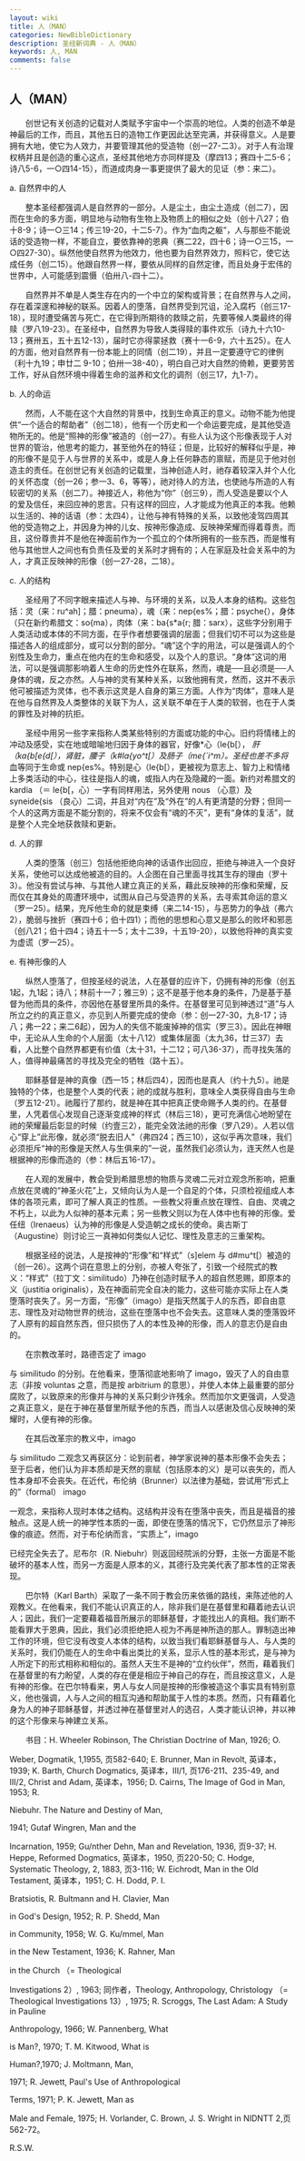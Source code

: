 ```yaml
---
layout: wiki
title: 人（MAN）
categories: NewBibleDictionary
description: 圣经新词典 - 人（MAN）
keywords: 人, MAN
comments: false
---
```


## 人（MAN）

　　创世记有关创造的记载对人类赋予宇宙中一个崇高的地位。人类的创造不单是神最后的工作，而且，其他五日的造物工作更因此达至完满，并获得意义。人是要拥有大地，使它为人效力，并要管理其他的受造物（创一27-二3）。对于人有治理权柄并且是创造的重心这点，圣经其他地方亦同样提及（摩四13；赛四十二5-6；诗八5-6，一○四14-15），而道成肉身一事更提供了最大的见证（参：来二）。

a. 自然界中的人

　　整本圣经都强调人是自然界的一部分。人是尘土，由尘土造成（创二7），因而在生命的多方面，明显地与动物有生物上及物质上的相似之处（创十八27；伯十8-9；诗一○三14；传三19-20，十二5-7）。作为“血肉之躯”，人与那些不能说话的受造物一样，不能自立，要依靠神的恩典（赛二22，四十6；诗一○三15，一○四27-30）。纵然他使自然界为他效力，他也要为自然界效力，照料它，使它达成任务（创二15）。他跟自然界一样，要依从同样的自然定律，而且处身于宏伟的世界中，人可能感到震慑（伯卅八-四十二）。

　　自然界并不单是人类生存在内的一个中立的架构或背景；在自然界与人之间，存在着深邃和神秘的联系。因着人的堕落，自然界受到咒诅，沦入腐朽（创三17-18），现时遭受痛苦与死亡，在它得到所期待的救赎之前，先要等候人类最终的得赎（罗八19-23）。在圣经中，自然界为导致人类得赎的事件欢乐（诗九十六10-13；赛卅五，五十五12-13），届时它亦得蒙拯救（赛十一6-9，六十五25）。在人的方面，他对自然界有一份本能上的同情（创二19），并且一定要遵守它的律例（利十九19；申廿二 9-10；伯卅一38-40），明白自己对大自然的倚赖，更要劳苦工作，好从自然环境中得着生命的滋养和文化的调剂（创三17，九1-7）。

b. 人的命运

　　然而，人不能在这个大自然的背景中，找到生命真正的意义。动物不能为他提供“一个适合的帮助者”（创二18），他有一个历史和一个命运要完成，是其他受造物所无的。他是“照神的形像”被造的（创一27）。有些人认为这个形像表现于人对世界的管治，他思考的能力，甚至他外在的特征；但是，比较好的解释似乎是，神的形像不是见于人与世界的关系中，或是人身上任何静态的禀赋，而是见于他对创造主的责任。在创世记有关创造的记载里，当神创造人时，祂存着较深入并个人化的关怀态度（创一26；参一3、6，等等），祂对待人的方法，也使祂与所造的人有较密切的关系（创二7）。神接近人，称他为“你”（创三9），而人受造是要以个人的爱及信任，来回应神的恩言。只有这样的回应，人才能成为他真正的本我。他赖以生活的、神的话语（参：太四4），让他与神有特殊的关系，以致他凌驾四周其他的受造物之上，并因身为神的儿女、按神形像造成、反映神荣耀而得着尊贵。而且，这份尊贵并不是他在神面前作为一个孤立的个体所拥有的一些东西，而是惟有他与其他世人之间也有负责任及爱的关系时才拥有的；人在家庭及社会关系中的为人，才真正反映神的形像（创一27-28，二18）。

c. 人的结构

　　圣经用了不同字眼来描述人与神、与环境的关系，以及人本身的结构。这些包括：灵（来：ru^ah]；腊：pneuma），魂（来：nep{es%；腊：psyche{），身体（只在新约希腊文：so{ma），肉体（来：ba{s*a{r; 腊：sarx），这些字分别用于人类活动或本体的不同方面，在乎作者想要强调的层面；但我们切不可以为这些是描述各人的组成部分，或可以分割的部分。“魂”这个字的用法，可以是强调人的个别性及生命力，重点在他内在的生命和感受，以及个人的意识。“身体”这词的用法，可以是强调那影响着人生命的历史性外在联系，然而，魂是──且必须是──人身体的魂，反之亦然。人与神的灵有某种关系，以致他拥有灵，然而，这并不表示他可被描述为灵体，也不表示这灵是人自身的第三方面。人作为“肉体”，意味人是在他与自然界及人类整体的关联下为人，这关联不单在于人类的软弱，也在于人类的罪性及对神的抗拒。

　　圣经中用另一些字来指称人类某些特别的方面或功能的中心。旧约将情绪上的冲动及感受，实在地或暗喻地归因于身体的器官，好像*心（le{b[）， *肝（ka{b[e{d[），*肾脏，腰子（k#la{yo^t[）及*肠子（me{`i^m）。圣经也差不多将*血等同于生命或 nep{es%。特别是心（le{b[），更被视为意志上、智力上和情绪上多类活动的中心，往往是指人的魂，或指人内在及隐藏的一面。新约对希腊文的 kardia （＝ le{b[，心）一字有同样用法，另外使用 nous （心意）及 syneide{sis （良心）二词，并且对“内在”及“外在”的人有更清楚的分野；但同一个人的这两方面是不能分割的，将来不仅会有“魂的不灭”，更有“身体的复活”，就是整个人完全地获救赎和更新。

d. 人的罪

　　人类的堕落（创三）包括他拒绝向神的话语作出回应，拒绝与神进入一个良好关系，使他可以达成他被造的目的。人企图在自己里面寻找其生存的理由（罗十3）。他没有尝试与神、与其他人建立真正的关系，藉此反映神的形像和荣耀，反而仅在其身处的周遭环境中，试图从自己与受造界的关系，去寻索其命运的意义（罗一25）。结果，充斥他生命的就是束缚（来二14-15），与恶势力的争战（弗六2），脆弱与挫折（赛四十6；伯十四1）；而他的思想和心意又是那么的败坏和邪恶（创八21；伯十四4；诗五十一5；太十二39，十五19-20），以致他将神的真实变为虚谎（罗一25）。

e. 有神形像的人

　　纵然人堕落了，但按圣经的说法，人在基督的应许下，仍拥有神的形像（创五1起，九1起；诗八；林前十一7；雅三9）；这不是基于他本身的条件，乃是基于基督为他而具的条件，亦因他在基督里所具的条件。在基督里可见到神透过“道”与人所立之约的真正意义，亦见到人所要完成的使命（参：创一27-30，九8-17；诗八；弗一22；来二6起），因为人的失信不能废掉神的信实（罗三3）。因此在神眼中，无论从人生命的个人层面（太十八12）或集体层面（太九36，廿三37）去看，人比整个自然界都更有价值（太十31，十二12；可八36-37），而寻找失落的人，值得神最痛苦的寻找及完全的牺牲（路十五）。

　　耶稣基督是神的真像（西一15；林后四4），因而也是真人（约十九5）。祂是独特的个体，也是整个人类的代表；祂的成就与胜利，意味全人类获得自由与生命（罗五12-21）。祂履行了那约，就是神在其中把真正使命赐予人类的约。在基督里，人凭着信心发现自己逐渐变成神的样式（林后三18），更可充满信心地盼望在祂的荣耀最后彰显的时候（约壹三2），能完全效法祂的形像（罗八29）。人若以信心“穿上”此形像，就必须“脱去旧人”（弗四24；西三10），这似乎再次意味，我们必须拒斥“神的形像是天然人与生俱来的”一说，虽然我们必须认为，连天然人也是根据神的形像而造的（参：林后五16-17）。

　　在人观的发展中，教会受到希腊思想的物质与灵魂二元对立观念所影响，把重点放在灵魂的“神圣火花”上，又倾向认为人是一个自足的个体，只须检视组成人本体的各项元素，即可了解人真正的性质。一些教父将重点放在理性、自由、灵魂之不朽上，以此为人似神的基本元素；另一些教父则以为在人体中也有神的形像。爱任纽（Irenaeus）认为神的形像是人受造朝之成长的使命。奥古斯丁（Augustine）则讨论三一真神如何类似人记忆、理性及意志的三重架构。

　　根据圣经的说法，人是按神的“形像”和“样式”（s]elem 与 d#mu^t[）被造的（创一26）。这两个词在意思上的分别，亦被人夸张了，引致一个经院式的教义：“样式”（拉丁文：similitudo）乃神在创造时赋予人的超自然恩赐，即原本的义（justitia originalis），及在神面前完全自决的能力，这些可能亦实际上在人类堕落时丧失了。另一方面，“形像”（imago）是指天然属于人的东西，即自由意志、理性及对动物世界的统治，这些在堕落中也不会失去。这意味人类的堕落毁坏了人原有的超自然东西，但只损伤了人的本性及神的形像，而人的意志仍是自由的。

　　在宗教改革时，路德否定了 imago

与 similitudo 的分别。在他看来，堕落彻底地影响了 imago，毁灭了人的自由意志（非按 voluntas 之意，而是按 arbitrium 的意思），并使人本体上最重要的部分腐败了，以致原来的形像并与神的关系只剩少许残余。然而加尔文更强调，人受造之真正意义，是在于神在基督里所赋予他的东西，而当人以感谢及信心反映神的荣耀时，人便有神的形像。

　　在其后改革宗的教义中，imago

与 similitudo 二观念又再获区分：论到前者，神学家说神的基本形像不会失去；至于后者，他们认为非本质却是天然的禀赋（包括原本的义）是可以丧失的，而人性本身却不会丧失。在近代，布伦纳（Brunner）以法律为基础，尝试用“形式上的”（formal） imago

一观念，来指称人现时本体之结构。这结构并没有在堕落中丧失，而且是福音的接触点。这是人统一的神学性本质的一面，即使在堕落的情况下，它仍然显示了神形像的痕迹。然而，对于布伦纳而言，“实质上”，imago

已经完全失去了。尼布尔（R. Niebuhr）则返回经院派的分野，主张一方面是不能破坏的基本人性，而另一方面是人原本的义，其德行及完美代表了那本性的正常表现。

　　巴尔特（Karl Barth）采取了一条不同于教会历来依循的路线，来陈述他的人观教义。在他看来，我们不能认识真正的人，除非我们是在基督里和藉着祂去认识人；因此，我们一定要藉着福音所展示的耶稣基督，才能找出人的真相。我们断不能看罪大于恩典，因此，我们必须拒绝把人视为不再是神所造的那人。罪制造出神工作的环境，但它没有改变人本体的结构，以致当我们看耶稣基督与人、与人类的关系时，我们仍能在人的生命中看出类比的关系，显示人性的基本形式，是与神为人所定下的形式相称和相似的。虽然人天生不是神的“立约伙伴”，然而，藉着我们在基督里的有力盼望，人类的存在便是相应于神自己的存在，而且按这意义，人是有神的形像。在巴尔特看来，男人与女人同是按神的形像被造这个事实具有特别意义，他也强调，人与人之间的相互沟通和帮助属于人性的本质。然而，只有藉着化身为人的神子耶稣基督，并透过神在基督里对人的选召，人类才能认识神，并以神的这个形像来与神建立关系。

　　书目：H. Wheeler Robinson, The Christian Doctrine of Man, 1926; O.

Weber, Dogmatik, 1,1955, 页582-640; E. Brunner, Man in Revolt, 英译本，1939; K. Barth, Church Dogmatics, 英译本，III/1, 页176-211、235-49, and III/2, Christ and Adam, 英译本，1956; D. Cairns, The Image of God in Man, 1953; R.

Niebuhr. The Nature and Destiny of Man,

1941; Gutaf Wingren, Man and the

Incarnation, 1959; Gu/nther Dehn, Man and Revelation, 1936, 页9-37; H. Heppe, Reformed Dogmatics, 英译本，1950, 页220-50; C. Hodge, Systematic Theology, 2, 1883, 页3-116; W. Eichrodt, Man in the Old Testament, 英译本，1951; C. H. Dodd, P. I.

Bratsiotis, R. Bultmann and H. Clavier, Man

in God's Design, 1952; R. P. Shedd, Man

in Community, 1958; W. G. Ku/mmel, Man

in the New Testament, 1936; K. Rahner, Man

in the Church （= Theological

Investigations 2）, 1963; 同作者，Theology, Anthropology, Christology （= Theological Investigations 13）, 1975; R. Scroggs, The Last Adam: A Study in Pauline

Anthropology, 1966; W. Pannenberg, What

is Man?, 1970; T. M. Kitwood, What is

Human?,1970; J. Moltmann, Man,

1971; R. Jewett, Paul's Use of Anthropological

Terms, 1971; P. K. Jewett, Man as

Male and Female, 1975; H. Vorlander, C. Brown, J. S. Wright in NIDNTT 2,页562-72。

R.S.W.








